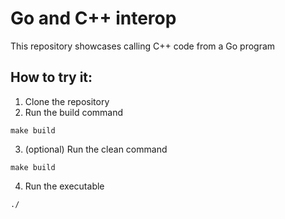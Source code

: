# Go and C++ interop

This repository showcases calling C++ code from a Go program

## How to try it:

1. Clone the repository
2. Run the build command
```shell
make build
```
3. (optional) Run the clean command
```shell
make build
```
4. Run the executable
```shell
./
```
